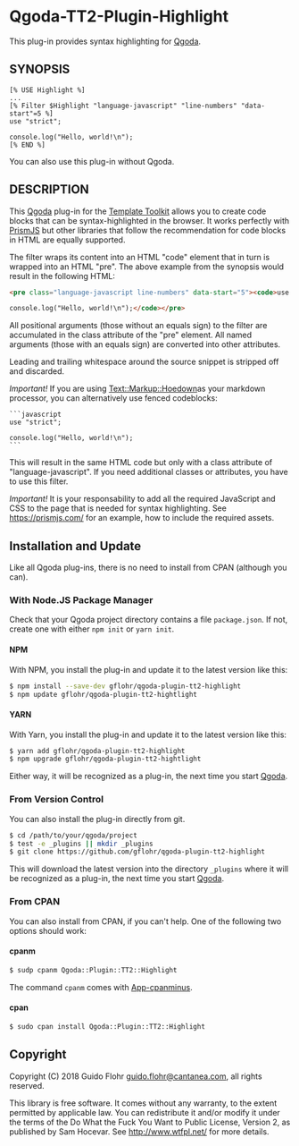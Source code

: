 # Qgoda-TT2-Plugin-Highlight

This plug-in provides syntax highlighting for [Qgoda](http://www.qgoda.net/).

## SYNOPSIS

```tt2
[% USE Highlight %]
...
[% Filter $Highlight "language-javascript" "line-numbers" "data-start"=5 %]
use "strict";

console.log("Hello, world!\n");
[% END %]
```

You can also use this plug-in without Qgoda.

## DESCRIPTION

This [Qgoda](http://www.qgoda.net/) plug-in for the
[Template Toolkit](http://www.template-toolkit.org/) allows you to create 
code blocks that can be syntax-highlighted in the browser.  It works perfectly
with [PrismJS](https://prismjs.com/) but other libraries that follow the
recommendation for code blocks in HTML are equally supported.

The filter wraps its content into an HTML "code" element that in turn is wrapped into
an HTML "pre".  The above example from the synopsis would result in the following
HTML:

```html
<pre class="language-javascript line-numbers" data-start="5"><code>use "strict";

console.log("Hello, world!\n");</code></pre>
```

All positional arguments (those without an equals sign) to the filter are accumulated
in the class attribute of the "pre" element. All named arguments (those with an equals
sign) are converted into other attributes.

Leading and trailing whitespace around the source snippet is stripped off and
discarded.

*Important!* If you are using
[Text::Markup::Hoedown](https://metacpan.org/release/Text-Markdown-Hoedown)as your markdown processor, you can alternatively use fenced codeblocks:

<pre class="language-markdown"><code>```javascript
use "strict";

console.log("Hello, world!\n");
```</code></pre>

This will result in the same HTML code but only with a class attribute of
"language-javascript". If you need additional classes or attributes, you have to
use this filter.

*Important!* It is your responsability to add all the required JavaScript and
CSS to the page that is needed for syntax highlighting.  See
https://prismjs.com/ for an example, how to include the required assets.

## Installation and Update

Like all Qgoda plug-ins, there is no need to install
from CPAN (although you can).

### With Node.JS Package Manager

Check that your Qgoda project directory contains a file `package.json`.  If
not, create one with either `npm init` or `yarn init`.

#### NPM

With NPM, you install the plug-in and update it to the latest version like
this:

```bash
$ npm install --save-dev gflohr/qgoda-plugin-tt2-highlight
$ npm update gflohr/qgoda-plugin-tt2-hightlight
```

#### YARN

With Yarn, you install the plug-in and update it to the latest version like
this:

```bash
$ yarn add gflohr/qgoda-plugin-tt2-highlight
$ npm upgrade gflohr/qgoda-plugin-tt2-hightlight
```

Either way, it will be recognized as a plug-in, the next time you start
[Qgoda](http://www.qgoda.net/).

### From Version Control

You can also install the plug-in directly from git.

```bash
$ cd /path/to/your/qgoda/project
$ test -e _plugins || mkdir _plugins
$ git clone https://github.com/gflohr/qgoda-plugin-tt2-highlight
```

This will download the latest version into the directory `_plugins` where
it will be recognized as a plug-in, the next time you start
[Qgoda](http://www.qgoda.net/).

### From CPAN

You can also install from CPAN, if you can't help.  One of the following two options should work:

#### cpanm

```bash
$ sudp cpanm Qgoda::Plugin::TT2::Highlight
```

The command `cpanm` comes with [App-cpanminus](https://metacpan.org/release/App-cpanminus).

#### cpan

```bash
$ sudo cpan install Qgoda::Plugin::TT2::Highlight
```

## Copyright

Copyright (C) 2018 Guido Flohr guido.flohr@cantanea.com, all rights
reserved.

This library is free software. It comes without any warranty, to the
extent permitted by applicable law. You can redistribute it and/or
modify it under the terms of the Do What the Fuck You Want to Public
License, Version 2, as published by Sam Hocevar. See
http://www.wtfpl.net/ for more details.
